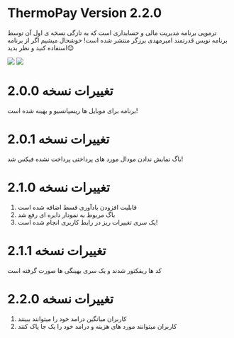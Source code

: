 # ThermoPay Version 2.2.0
ترموپی برنامه مدیریت مالی و حسابداری است که به تازگی نسخه ی اول آن توسط برنامه نویس قدرتمند امیرمهدی برزگر منتشر شده است!
خوشحال میشیم اگر از برنامه استفاده کنید و نظر بدید😊

<img src="https://img.shields.io/badge/CssFramework-Tailwindcss-blue"> <img src="https://img.shields.io/badge/JsFramework-VueJs-green">

# تغییرات نسخه 2.0.0
برنامه برای موبایل ها ریسپانسیو و بهینه شده است!

# تغییرات نسخه 2.0.1
باگ نمایش ندادن مودال مورد های پرداختی پرداخت نشده فیکس شد!

# تغییرات نسخه 2.1.0
<ol>
    <li>قابلیت افزودن یادآوری قسط اضافه شده است</li>    
    <li>باگ مربوط به نمودار دایره ای رفع شد</li>    
    <li>یک سری تغییرات ریز در رابط کاربری انجام شده است!</li>    
</ol>

# تغییرات نسخه 2.1.1
کد ها ریفکتور شدند و یک سری بهینگی ها صورت گرفته است

# تغییرات نسخه 2.2.0
<ol>
    <li>کاربران میانگین درامد خود را میتوانند ببینند</li>
    <li>کاربران میتوانند مورد های هزینه و درامد خود را یک جا پاک کنند</li>
</ol>